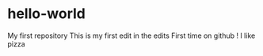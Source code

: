 # hello-world
My first repository
This is my first edit in the edits
First time on github !
I like pizza
